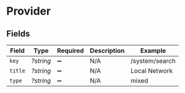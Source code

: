 # Provider


## Fields

| Field              | Type               | Required           | Description        | Example            |
| ------------------ | ------------------ | ------------------ | ------------------ | ------------------ |
| `key`              | *?string*          | :heavy_minus_sign: | N/A                | /system/search     |
| `title`            | *?string*          | :heavy_minus_sign: | N/A                | Local Network      |
| `type`             | *?string*          | :heavy_minus_sign: | N/A                | mixed              |
